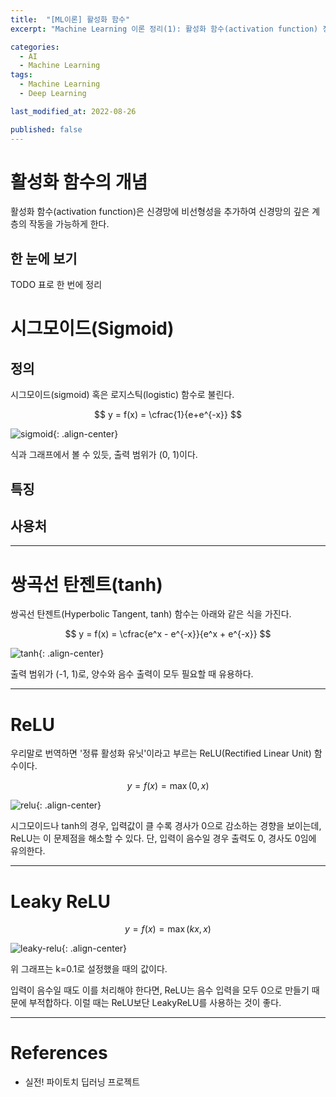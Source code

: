```yaml
---
title:  "[ML이론] 활성화 함수"
excerpt: "Machine Learning 이론 정리(1): 활성화 함수(activation function) 정리"

categories:
  - AI
  - Machine Learning
tags:
  - Machine Learning
  - Deep Learning

last_modified_at: 2022-08-26

published: false
---
```


# 활성화 함수의 개념
활성화 함수(activation function)은 신경망에 비선형성을 추가하여 신경망의 깊은 계층의 작동을 가능하게 한다.

## 한 눈에 보기
TODO 표로 한 번에 정리

# 시그모이드(Sigmoid)
## 정의
시그모이드(sigmoid) 혹은 로지스틱(logistic) 함수로 불린다.

$$
y = f(x) = \cfrac{1}{e+e^{-x}}
$$

![sigmoid](https://user-images.githubusercontent.com/69252153/186851262-f4bfdaf7-047b-4b1f-83c1-64f4f7239615.png){: .align-center}

식과 그래프에서 볼 수 있듯, 출력 범위가 (0, 1)이다.

## 특징

## 사용처

- - -

# 쌍곡선 탄젠트(tanh)
쌍곡선 탄젠트(Hyperbolic Tangent, tanh) 함수는 아래와 같은 식을 가진다.

$$
y = f(x) = \cfrac{e^x - e^{-x}}{e^x + e^{-x}}
$$

![tanh](https://user-images.githubusercontent.com/69252153/186851835-5390efce-9aae-4a41-bb8e-ebb2eb5c17ae.png){: .align-center}

출력 범위가 (-1, 1)로, 양수와 음수 출력이 모두 필요할 때 유용하다.

- - -

# ReLU
우리말로 번역하면 '정류 활성화 유닛'이라고 부르는 ReLU(Rectified Linear Unit) 함수이다. 

$$
y = f(x) = \max (0, x)
$$

![relu](https://user-images.githubusercontent.com/69252153/186852746-2e9b6550-3b3f-49d0-9674-07035f65a604.png){: .align-center}

시그모이드나 tanh의 경우, 입력값이 클 수록 경사가 0으로 감소하는 경향을 보이는데, ReLU는 이 문제점을 해소할 수 있다. 단, 입력이 음수일 경우 출력도 0, 경사도 0임에 유의한다.

- - -

# Leaky ReLU

$$
y = f(x) = \max (kx, x)
$$

![leaky-relu](https://user-images.githubusercontent.com/69252153/186853413-127dfcb2-92cd-4413-a0af-efee3865652f.png){: .align-center}

위 그래프는 k=0.1로 설정했을 때의 값이다.

입력이 음수일 때도 이를 처리해야 한다면, ReLU는 음수 입력을 모두 0으로 만들기 때문에 부적합하다. 이럴 때는 ReLU보단 LeakyReLU를 사용하는 것이 좋다.

- - -

# References
* 실전! 파이토치 딥러닝 프로젝트